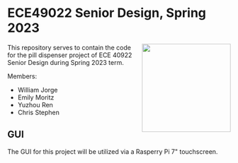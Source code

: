 # **ECE49022** Senior Design, Spring 2023
<img align="right" width="200" height="200" src="https://github.com/emoritz-pu/ECE49022-SeniorDesign/blob/f90939d9d5f7d891e8213edbb0b1a979bde5f7f2/Cary_Microcomputer/Cary.png">

This repository serves to contain the code for the pill dispenser project of ECE 40922 Senior Design during Spring 2023 term.

Members:
- William Jorge
- Emily Moritz
- Yuzhou Ren
- Chris Stephen

## GUI
The GUI for this project will be utilized via a Rasperry Pi 7" touchscreen.